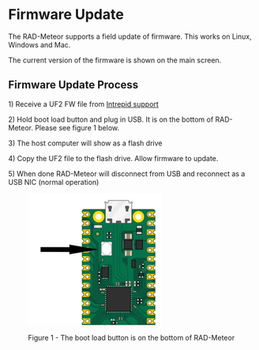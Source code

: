 # Firmware Update

The RAD-Meteor supports a field update of firmware. This works on Linux, Windows and Mac.&#x20;

The current version of the firmware is shown on the main screen.

## Firmware Update Process

1\) Receive a UF2 FW file from [Intrepid support](https://intrepidcs.com/support/contact-support/)

2\) Hold boot load button and plug in USB. It is on the bottom of RAD-Meteor. Please see figure 1 below.

3\) The host computer will show as a flash drive

4\) Copy the UF2 file to the flash drive. Allow firmware to update.

5\) When done RAD-Meteor will disconnect from USB and reconnect as a USB NIC (normal operation)

<figure><img src=".gitbook/assets/2022-10-05 14_15_36-Window.png" alt=""><figcaption><p>Figure 1 - The boot load button is on the bottom of RAD-Meteor</p></figcaption></figure>
